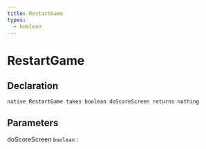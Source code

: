 ```yaml
---
title: RestartGame
types:
  - boolean
---
```


# RestartGame

## Declaration

```jass
native RestartGame takes boolean doScoreScreen returns nothing
```

## Parameters
doScoreScreen `boolean`
: 
